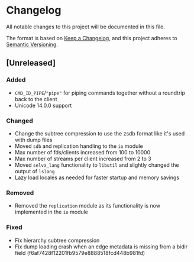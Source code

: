 # Changelog

All notable changes to this project will be documented in this file.

The format is based on [Keep a Changelog](https://keepachangelog.com/en/1.0.0/),
and this project adheres to [Semantic Versioning](https://semver.org/spec/v2.0.0.html).

## [Unreleased]

### Added

- `CMD_ID_PIPE`/`"pipe"` for piping commands together without a roundtrip back to the client
- Unicode 14.0.0 support

### Changed

- Change the subtree compression to use the zsdb format like it's used with dump files
- Moved `sdb` and replication handling to the `io` module
- Max number of fds/clients increased from 100 to 10000
- Max number of streams per client increased from 2 to 3
- Moved `selva_lang` functionality to `libutil` and slightly changed the output of `lslang`
- Lazy load locales as needed for faster startup and memory savings

### Removed

- Removed the `replication` module as its functionality is now implemented in the `io` module

### Fixed

- Fix hierarchy subtree compression
- Fix dump loading crash when an edge metadata is missing from a bidir field (f6af7428f12201fb9579e8888518fcd448b981fd)
